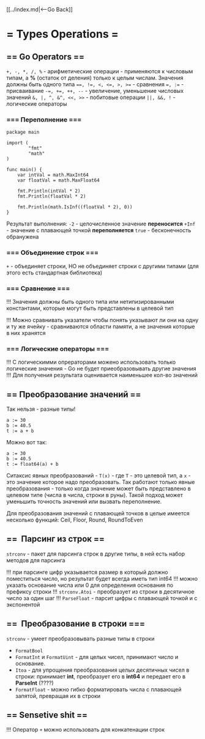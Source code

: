 [[../index.md|<--Go Back]]

# = Types Operations =

## == Go Operators  ==
`+, -, *, /, %` - арифметические операции - применяются к числовым типам, a __%__ (остаток от деления) только к целым числам. Значения должны быть одного типа
`==, !=, <, <=, >, >=` - сравнения
`=, :=` - присваивание
`-=, +=, ++, --` - увеличение, уменьшение числовых значений
`&, |, ^, &^, <<, >>` - побитовые операции
`||, &&, !` - логические операторы

### === Переполнение ===
```
package main

import (
		"fmt"
		"math"
)

func main() {
    var intVal = math.MaxInt64
	var floatVal = math.MaxFloat64

	fmt.Println(intVal * 2)
	fmt.Println(floatVal * 2)

	fmt.Println(math.IsInf((floatVal * 2), 0))
}
```
Результат выполнения:
`-2` - целочисленное значение __переносится__
`+Inf` - значение с плавающей точкой __переполняется__
`true` - бесконечность обранужена

### === Объединение строк ===
`+` - объединяет строки, НО не объединяет строки с другими типами (для этого есть стандартная библиотека)

### === Сравнение ===
!!! Значения должны быть одного типа или нетипизированными константами, которые могут быть представлены в целевой тип

!!! Можно сравнивать указатели чтобы понять указывают ли они на одну и ту же ячейку - сравниваются области памяти, а не значения которые в них хранятся

### === Логические операторы ===
!!! С логическимми опрераторами можено использовать только логические значения - Go не будет приеобразовывать другие значения
!!! Для получения результата оценивается наименьшее кол-во значений

## == Преобразование значений ==
Так нельзя - разные типы!
```
a := 30
b := 40.5
t := a + b
```
Можно вот так:
```
a := 30
b := 40.5
t := float64(a) + b
```

Ситаксис явных преобразований - `T(x)` - где `T` - это целевой тип, а `x` - это значение которое надо преобразовать. Так работают только явные преобразования - только когда значение может быть представлено в целевом типе (числа в числа, строки в руны). Такой подход может уменьшить точность значений или вызвать переполнение.

Для преобразования значений с плавающей точков в целые имеется несколько функций: Ceil, Floor, Round, RoundToEven

## ==  Парсинг из строк ==
`strconv` - пакет для парсинга строк в другие типы, в ней есть набор методов для парсинга

!!! при парсинге цифр указывается размер в который должно поместиться число, но результат будет всегда иметь тип int64
!!! можно указать основание числа или 0 для определения основания по префиксу строки
!!! `strconv.Atoi` - преобразует из строки в десятичное число за один шаг
!!! `ParseFloat` - парсит цифры с плавающей точкой и с экспонентой

## ==  Преобразование в строки ===
`strconv` - умеет преобразовывать разные типы в строки

- `FormatBool`
- `FormatInt` и `FormatUint` - для целых чисел, принимают число и основание.
- `Itoa` - для упрощения преобразования целых десятичных чисел в строки: принимает __int__, преобразует его в __int64__ и передает его в __ParseInt__ (????)
- `FormatFloat` - можно гибко форматировать числа с плавающей запятой, превращая их в строки

## == Sensetive shit ==
!!! Оператор `+` можно использовать для конкатенации строк
